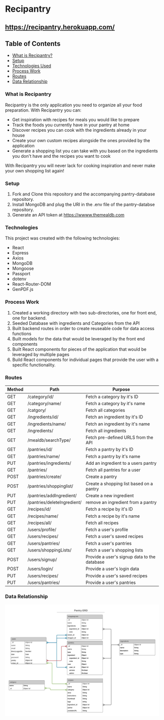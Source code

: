 # Recipantry

## https://recipantry.herokuapp.com/

## Table of Contents

- [What is Recipantry?](#what-is)
- [Setup](#setup)
- [Technologies Used](#technologies)
- [Process Work](#process-work)
- [Routes](#routes)
- [Data Relationship](#data-relationship)

### What is Recipantry

Recipantry is the only application you need to organize all your food preparation. With Recipantry you can:

- Get inspiration with recipes for meals you would like to prepare
- Track the foods you currently have in your pantry at home
- Discover recipes you can cook with the ingredients already in your house
- Create your own custom recipes alongside the ones provided by the application
- Generate a shopping list you can take with you based on the ingredients you don't have and the recipes you want to cook

With Recipantry you will never lack for cooking inspiration and never make your own shopping list again!

### Setup

1. Fork and Clone this repository and the accompanying pantry-database repository.
2. Install MongoDB and plug the URI in the .env file of the pantry-databse repository.
3. Generate an API token at https://wwww.themealdb.com

### Technologies

This project was created with the following technologies:

- React
- Express
- Axios
- MongoDB
- Mongoose
- Passport
- dotenv
- React-Router-DOM
- GenPDF.js

### Process Work

1. Created a working directory with two sub-directories, one for front end, one for backend. 
2. Seeded Database with ingredients and Categories from the API
3. Built backend routes in order to create reuseable code for data access functions
4. Built models for the data that would be leveraged by the front end components
5. Built React components for pieces of the application that would be leveraged by multiple pages
6. Build React components for individual pages that provide the user with a specific functionality.

### Routes

| Method | Path | Purpose |
| ------ | ---- | ------- |
| GET | /category/id/ | Fetch a category by it's ID |
| GET | /category/name/ | Fetch a category by it's name |
| GET | /catgory/ | Fetch all categories |
| GET | /ingredients/id/ | Fetch an ingredient by it's ID |
| GET | /ingredients/name/ | Fetch an ingredient by it's name |
| GET | /ingredients/ | Fetch all ingredients |
| GET | /mealdb/searchType/ | Fetch pre-defined URLS from the API|
| GET | /pantries/id/ | Fetch a pantry by it's ID |
| GET | /pantries/name/ | Fetch a pantry by it's name |
| PUT | /pantries/ingredients/ | Add an ingredient to a users pantry |
| GET | /pantries/ | Fetch all pantries for a user |
| POST | /pantries/create/ | Create a pantry |
| POST | /pantries/shoppinglist/ | Create a shopping list based on a pantry |
| PUT | /pantries/addIngredient/ | Create a new ingredient |
| PUT | /pantries/deleteIngredient/ | remove an ingredient from a pantry |
| GET | /recipes/id/ | Fetch a recipe by it's ID |
| GET | /recipes/name/ | Fetch a recipe by it's name |
| GET | /recipes/all/ | Fetch all recipes |
| GET | /users/profile/ | Fetch a user's profile |
| GET | /users/recipes/ | Fetch a user's saved recipes |
| GET | /users/pantries/ | Fetch a user's pantries |
| GET | /users/shoppingLists/ | Fetch a user's shopping lists |
| POST | /users/signup/ | Provide a user's signup data to the database |
| POST | /users/login/ | Provide a user's login data |
| PUT | /users/recipes/ | Provide a user's saved recipes |
| PUT | /users/pantries/ | Provide a user's pantries |

### Data Relationship

<img src="PantryERD.jpeg"
     alt="Start up screen"
     style="float: left; margin-right: 10px;" />
